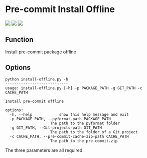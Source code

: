 # Pre-commit Install Offline
![](https://img.shields.io/badge/python-3.8-blue)  ![](https://img.shields.io/badge/git-2.33.0-blue) ![](https://img.shields.io/badge/pip-22.0.4-blue)
## Function
Install pre-commit package offline
## Options
    python install-offline.py -h
    ----------------------------
    usage: install-offline.py [-h] -p PACKAGE_PATH -g GIT_PATH -c CACHE_PATH

    Install pre-commit offline

    options:
      -h, --help            show this help message and exit
      -p PACKAGE_PATH, --pyformat-path PACKAGE_PATH
                        The path to the pyformat folder
      -g GIT_PATH, --Git-projects-path GIT_PATH
                        The path to the folder of a Git project
      -c CACHE_PATH, --pre-commit-cache-zip-path CACHE_PATH
                        The path to the pre-commit.zip
The three parameters are all required.
